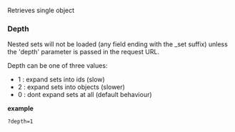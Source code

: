 Retrieves single object

### Depth

Nested sets will not be loaded (any field ending with the _set suffix) unless the 'depth'
parameter is passed in the request URL.

Depth can be one of three values:

  - 1 : expand sets into ids (slow)
  - 2 : expand sets into objects (slower)
  - 0 : dont expand sets at all (default behaviour)

**example**

    ?depth=1


